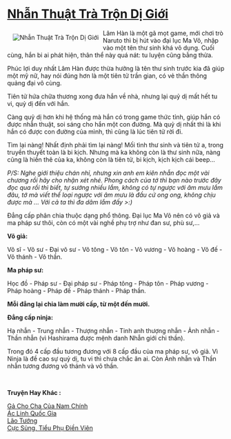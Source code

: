 <a href="https://utruyen.com/nhan-thuat-tra-tron-di-gioi/12314/" title="Nhẫn Thuật Trà Trộn Dị Giới"><h1>Nhẫn Thuật Trà Trộn Dị Giới</h1></a><div style="display:table"><img align="right" style="float: left; padding: 10px;" src="https://utruyen.com/images/story/200x260/nhan-thuat-tra-tron-di-gioi.jpg" alt="Nhẫn Thuật Trà Trộn Dị Giới">Lâm Hàn là một gã mọt game, mới chơi trò Naruto thì bị hút vào đại lục Ma Võ, nhập vào một tên thư sinh khá vô dụng. Cuối cùng, hắn bi ai phát hiện, thân thể này quá nát: tu luyện cũng bằng thừa.<p></p>Phúc lợi duy nhất Lâm Hàn được thừa hưởng là tên thư sinh trước kia đã giúp một mỹ nữ, hay nói đúng hơn là một tiên tử trần gian, có vẻ thần thông quảng đại vô cùng.<p></p>Tiên tử hứa chữa thương xong đưa hắn về nhà, nhưng lại quỷ dị mất hết tu vi, quỷ dị đến với hắn.<p></p>Càng quỷ dị hơn khi hệ thống mà hắn có trong game thức tỉnh, giúp hắn có được nhẫn thuật, soi sáng cho hắn một con đường. Mà quỷ dị nhất thì là khi hắn có được con đường của mình, thì cũng là lúc tiên tử rời đi.<p></p>Tìm lại nàng! Nhất định phải tìm lại nàng! Mối tình thư sinh và tiên tử a, trong truyền thuyết toàn là bi kịch. Nhưng mà ka không còn là thư sinh nữa, nàng cũng là hiền thê của ka, không còn là tiên tử, bi kịch, kịch kịch cái beep... <p></p><i>P/S: Nghe giới thiệu chán nhỉ, nhưng xin anh em kiên nhẫn đọc một vài chương rồi hãy cho nhận xét nhé. Phong cách của tớ thì bạn nào trước đây đọc qua rồi thì biết, tự sướng nhiều lắm, không có tự ngược với âm mưu lắm đâu, tớ mà viết thể loại ngược với âm mưu là đầu cứ ong ong, không chịu được mà ...</i><i> Với cả ta thì đa dâm lắm đấy >:)<p></p></i><p></p>Đẳng cấp phân chia thuộc dạng phổ thông. Đại lục Ma Võ nên có võ giả và ma pháp sư thôi, còn có một vài nghề phụ trợ như đan sư, phù sư,...<p></p><b>Võ giả:</b><p></p>Võ sĩ - Võ sư - Đại võ sư - Võ tông - Võ tôn - Võ vương - Võ hoàng - Võ đế - Võ thánh - Võ thần.<p></p><b>Ma pháp sư:</b><p></p>Học đồ - Pháp sư - Đại pháp sư - Pháp tông - Pháp tôn - Pháp vương - Pháp hoàng - Pháp đế - Pháp thánh - Pháp thần.<p></p><b>Mỗi đẳng lại chia làm mười cấp, từ một đến mười.</b><p></p><b>Đẳng cấp ninja:</b><p></p>Hạ nhẫn - Trung nhẫn - Thượng nhẫn - Tinh anh thượng nhẫn - Ảnh nhẫn - Thần nhẫn (vì Hashirama được mệnh danh Nhẫn giới chi thần).<p></p>Trong đó 4 cấp đầu tương đương với 8 cấp đầu của ma pháp sư, võ giả. Vì Ninja là đề cao sự quỷ dị, tu vi thì chưa chắc ăn ai. Còn Ảnh nhẫn và Thần nhẫn tương đương võ thánh và võ thần.<i><p></p></i></div><p><br><b>Truyện Hay Khác :</b></p><a href="https://utruyen.com/ga-cho-cha-cua-nam-chinh/18998/" alt="Gả Cho Cha Của Nam Chính">Gả Cho Cha Của Nam Chính</a><br/><a href="https://github.com/quanluxury/ngontinhhot/tree/master/truyenhay/17093/" alt="Ác Linh Quốc Gia">Ác Linh Quốc Gia</a><br/><a href="https://dammyh.wordpress.com/2019/11/07/lao-tuong/" alt="Lão Tướng">Lão Tướng</a><br/><a href="https://truyenngontinhay.wordpress.com/2019/10/03/cuc-sung-tieu-phu-dien-vien/" alt="Cực Sủng, Tiểu Phụ Điền Viên">Cực Sủng, Tiểu Phụ Điền Viên</a><br/>